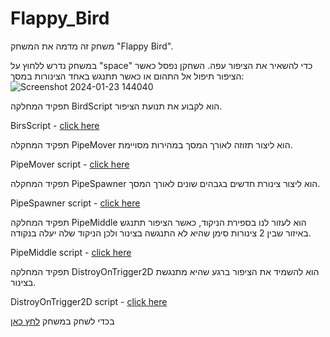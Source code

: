 # Flappy_Bird

משחק זה מדמה את המשחק "Flappy Bird".

במשחק נדרש ללחוץ על "space" כדי להשאיר את הציפור עפה. השחקן נפסל כאשר הציפור תיפול אל התהום או כאשר תתנגש באחד הצינורות במסך:
 ![Screenshot 2024-01-23 144040](https://github.com/AdiNahmias/Flappy_Bird/assets/118722490/8c1bc3b9-90bd-453f-9df6-0cf206144a0c)



תפקיד המחלקה BirdScript הוא לקבוע את תנועת הציפור.

BirsScript - [click here](https://github.com/AdiNahmias/Flappy_Bird/blob/main/Assets/Scripts/BirdScript.cs)

תפקיד המחקלה PipeMover הוא ליצור תזוזה לאורך המסך במהירות מסויימת. 

PipeMover script - [click here](https://github.com/AdiNahmias/Flappy_Bird/blob/main/Assets/Scripts/PipeMover.cs)

תפקיד המחקלה PipeSpawner הוא ליצור צינורת חדשים בגבהים שונים לאורך המסך.

PipeSpawner script - [click here](https://github.com/AdiNahmias/Flappy_Bird/blob/main/Assets/Scripts/PipeSpawner.cs)

תפקיד המחלקה PipeMiddle הוא לעזור לנו בספירת הניקוד, כאשר הציפור תתנגש באיזור שבין 2 צינורות סימן שהיא לא התנגשה בצינור ולכן הניקוד שלה יעלה בנקודה.

PipeMiddle script - [click here](https://github.com/AdiNahmias/Flappy_Bird/blob/main/Assets/Scripts/PipeMiddleScript.cs)

תפקיד המחלקה DistroyOnTrigger2D הוא להשמיד את הציפור ברגע שהיא מתנגשת בצינור.

DistroyOnTrigger2D script - [click here](https://github.com/AdiNahmias/Flappy_Bird/blob/main/Assets/Scripts/DestroyOnTrigger2D.cs)



בכדי לשחק במשחק [לחץ כאן](https://adinahmias.itch.io/flapp)







